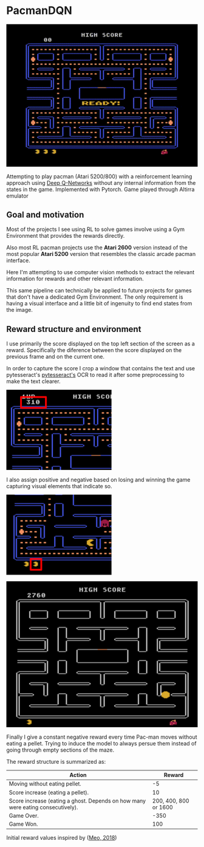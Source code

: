 # PacmanDQN

![](https://github.com/tomasamado/PacmanDQN/blob/main/images/pacman_gameplay.gif)

Attempting to play pacman (Atari 5200/800) with a reinforcement learning approach using [Deep Q-Networks](https://arxiv.org/abs/1312.5602) without any internal information from the states in the game. Implemented with Pytorch. Game played through Altirra emulator
 
## Goal and motivation

Most of the projects I see using RL to solve games involve using a Gym Environment that provides the rewards directly. 

Also most RL pacman projects use the **Atari 2600** version instead of the most popular **Atari 5200** version that resembles the classic arcade pacman interface. 

Here I'm attempting to use computer vision methods to extract the relevant information for rewards and other relevant information.

This same pipeline can technically be applied to future projects for games that don't have a dedicated Gym Environment. The only requirement is having a visual interface and a little bit of ingenuity to find end states from the image.

## Reward structure and environment

I use primarily the score displayed on the top left section of the screen as a reward. Specifically the diference between the score displayed on the previous frame and on the current one.

In order to capture the score I crop a window that contains the text and use pytesseract's [pytesseract's](https://pypi.org/project/pytesseract/) OCR to read it after some preprocessing to make the text clearer.

![Score section on the top left corner](https://github.com/tomasamado/PacmanDQN/blob/main/images/score_capture.png)

I also assign positive and negative based on losing and winning the game capturing visual elements that indicate so. 

![I keep track of the Pac-man life on the bottom left. When it dissapears, the game is over](https://github.com/tomasamado/PacmanDQN/blob/main/images/live_detection.png)

![When the border of the maze turns white, the game is won](https://github.com/tomasamado/PacmanDQN/blob/main/images/game_won.png)

Finally I give a constant negative reward every time Pac-man moves without eating a pellet. Trying to induce the model to always persue them instead of going through empty sections of the maze.

The reward structure is summarized as:


| Action  | Reward |
| ------------- | ------------- |
| Moving without eating pellet.  | -5  |
| Score increase (eating a pellet).  | 10 |
| Score increase (eating a ghost. Depends on how many were eating consecutively).  | 200, 400, 800 or 1600 |
| Game Over.  | -350 |
| Game Won.  | 100 |
Initial reward values inspired by ([Meo, 2018](https://reposit.haw-hamburg.de/handle/20.500.12738/8222))



